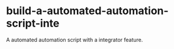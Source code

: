 # build-a-automated-automation-script-inte
A automated automation script with a integrator feature.
